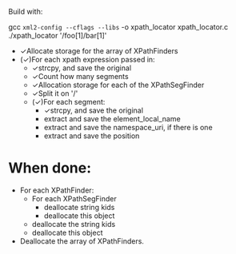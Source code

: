 Build with:

gcc `xml2-config --cflags --libs` -o xpath_locator xpath_locator.c
./xpath_locator '/foo[1]/bar[1]'



* ✓Allocate storage for the array of XPathFinders
* (✓)For each xpath expression passed in:
  * ✓strcpy, and save the original
  * ✓Count how many segments
  * ✓Allocation storage for each of the XPathSegFinder
  * ✓Split it on '/'
  * (✓)For each segment:
      * ✓strcpy, and save the original
      * extract and save the element_local_name
      * extract and save the namespace_uri, if there is one
      * extract and save the position


# When done:

* For each XPathFinder:
  * For each XPathSegFinder
    * deallocate string kids
    * deallocate this object
  * deallocate the string kids
  * deallocate this object
* Deallocate the array of XPathFinders.